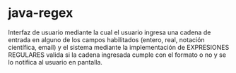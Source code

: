 # java-regex
Interfaz de usuario mediante la cual el usuario ingresa una cadena de entrada en alguno de los campos habilitados (entero, real, notación científica, email) y el sistema mediante la implementación de EXPRESIONES REGULARES valida si la cadena ingresada cumple con el formato o no y se lo notifica al usuario en pantalla.
